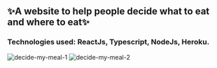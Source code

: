 ## ✨A website to help people decide what to eat and where to eat✨

### Technologies used: ReactJs, Typescript, NodeJs, Heroku.

![decide-my-meal-1](https://user-images.githubusercontent.com/73452073/154784520-1afe1c1a-0532-4bc4-a329-c56e67d420ab.png)
![decide-my-meal-2](https://user-images.githubusercontent.com/73452073/154784521-0d229455-711f-4e20-9301-ce33baacae18.png)
